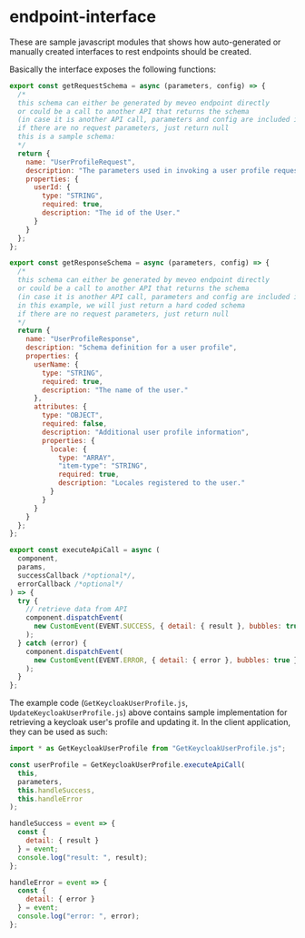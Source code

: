# endpoint-interface

These are sample javascript modules that shows how auto-generated or manually created interfaces to rest endpoints should be created.

Basically the interface exposes the following functions:

```javascript
export const getRequestSchema = async (parameters, config) => {
  /*
  this schema can either be generated by meveo endpoint directly
  or could be a call to another API that returns the schema
  (in case it is another API call, parameters and config are included in the function call)
  if there are no request parameters, just return null
  this is a sample schema:
  */
  return {
    name: "UserProfileRequest",
    description: "The parameters used in invoking a user profile request",
    properties: {
      userId: {
        type: "STRING",
        required: true,
        description: "The id of the User."
      }
    }
  };
};

export const getResponseSchema = async (parameters, config) => {
  /*
  this schema can either be generated by meveo endpoint directly
  or could be a call to another API that returns the schema
  (in case it is another API call, parameters and config are included in the function call)
  in this example, we will just return a hard coded schema
  if there are no request parameters, just return null
  */
  return {
    name: "UserProfileResponse",
    description: "Schema definition for a user profile",
    properties: {
      userName: {
        type: "STRING",
        required: true,
        description: "The name of the user."
      },
      attributes: {
        type: "OBJECT",
        required: false,
        description: "Additional user profile information",
        properties: {
          locale: {
            type: "ARRAY",
            "item-type": "STRING",
            required: true,
            description: "Locales registered to the user."
          }
        }
      }
    }
  };
};

export const executeApiCall = async (
  component,
  params,
  successCallback /*optional*/,
  errorCallback /*optional*/
) => {
  try {
    // retrieve data from API
    component.dispatchEvent(
      new CustomEvent(EVENT.SUCCESS, { detail: { result }, bubbles: true })
    );
  } catch (error) {
    component.dispatchEvent(
      new CustomEvent(EVENT.ERROR, { detail: { error }, bubbles: true })
    );
  }
};
```

The example code (`GetKeycloakUserProfile.js`, `UpdateKeycloakUserProfile.js`) above contains sample implementation for retrieving a keycloak user's profile and updating it. In the client application, they can be used as such:

```javascript
import * as GetKeycloakUserProfile from "GetKeycloakUserProfile.js";

const userProfile = GetKeycloakUserProfile.executeApiCall(
  this,
  parameters,
  this.handleSuccess,
  this.handleError
);

handleSuccess = event => {
  const {
    detail: { result }
  } = event;
  console.log("result: ", result);
};

handleError = event => {
  const {
    detail: { error }
  } = event;
  console.log("error: ", error);
};
```
